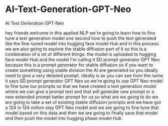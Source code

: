 # AI-Text-Generation-GPT-Neo
AI Text Generation GPT-Neo

hey friends welcome in this applied NLP  we're going to learn how to fine tune a text generation model one second how to push the text generated like the fine-tuned model into hugging face model Hub and in this process we are also going to explore the stable diffusion part of it so this is a combination of a lot of different things. the model is uploaded to hugging face model Hub and the model I'm calling it SD prompt generator GPT Neo because this is a prompt generator for stable diffusion so if you want to create something using stable division the AI are generated so you ideally need to give a very detailed prompt. ideally is as you can see from the name it says SD prompt generator GPT Neo so we're going to use GPT Neo model to fine tune our prompts so that we have created a text generation model where we can give a prompt text and that will generate new prompt or a new extended prompt better prompt for us so what are we going to do we are going to take a set of existing stable diffusion prompts and we have got a 124 in 124 million stay GPT Neo model and we are going to fine tune that model based on this data and then we are going to finally save that model and then push the model into hugging phase model Hub
